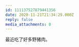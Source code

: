 ```yaml
---
id: 111137527879441356
date: 2020-11-21T21:34:29.000Z
reply: false
media_attachments: 0
---
```


最近吃了好多野猪肉。

